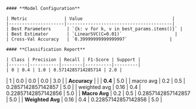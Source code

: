 
    #### **Model Configuration**

    | Metric              | Value                                  |
    |---------------------|----------------------------------------|
    | Best Parameters      | `{k: v for k, v in best_params.items()}` |
    | Best Estimator       | `LinearSVC(C=0.01)`                    |
    | Cross-Val Accuracy   | `0.39999999999999997`                |
    
    #### **Classification Report**

    | Class | Precision | Recall | F1-Score | Support |
    |-------|-----------|--------|----------|---------|
    | 0 | 0.4 | 1.0 | 0.5714285714285714 | 2.0 |
| 1 | 0.0 | 0.0 | 0.0 | 3.0 |
| **Accuracy** |        |        | **0.4**  | 5.0 |
| macro avg | 0.2 | 0.5 | 0.2857142857142857 | 5.0 |
| weighted avg | 0.16 | 0.4 | 0.22857142857142856 | 5.0 |
| **Macro Avg** | 0.2 | 0.5 | 0.2857142857142857 | 5.0 |
| **Weighted Avg** | 0.16 | 0.4 | 0.22857142857142856 | 5.0 |
